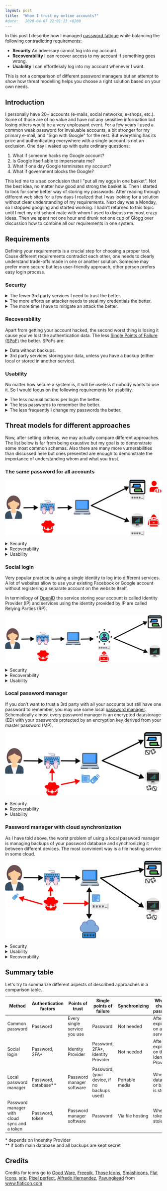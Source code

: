 ```yaml
---
layout: post
title:  "Whom I trust my online accounts?"
#date:   2020-04-07 22:01:23 +0200
---
```

In this post I describe how I managed [password fatigue](https://en.wikipedia.org/wiki/Password_fatigue) while balancing the following contradicting requirements:
- **Security** An adversary cannot log into my account.
- **Recoverability** I can recover access to my account if something goes wrong.
- **Usability** I can effortlessly log into my account whenever I want.

This is not a comparison of different password managers but an attempt to show how threat modelling helps you choose a right solution based on your own needs.

## Introduction
I personally have 20+ accounts (e-mails, social networks, e-shops, etc.). Some of those are of no value and have not any sensitive information but losing others would be a very unpleasant event.
For a few years I used a common weak password for invaluable accounts, a bit stronger for my primary e-mail, and "Sign with Google" for the rest. But everything has its price and authenticating everywhere with a single account is not an exclusion. One day I waked up with quite ordinary questions:
1. What if someone hacks my Google account?
2. Is Google itself able to impersonate me?
3. What if one day Google terminates my account?
4. What if government blocks the Google?

This led me to a sad conclusion that I "put all my eggs in one basket". Not the best idea, no matter how good and strong the basket is.
Then I started to look for some better way of storing my passwords. After reading through different web sites for a few days I realized that I was looking for a solution without clear understanding of my requirements. Next day was a Monday, so I stopped googling and started working. I hadn't returned to this topic until I met my old school mate with whom I used to discuss my most crazy ideas. Then we spent not one hour and drunk not one cup of Glögg over discussion how to combine all our requirements in one system. 

## Requirements
Defining your requirements is a crucial step for choosing a proper tool. Cause different requirements contradict each other, one needs to clearly understand trade-offs made in one or another solution. Someone may prefer more secure but less user-friendly approach, other person prefers easy login process.

### Security
<details><summary>The fewer 3rd party services I need to trust the better.</summary>

Every new service adds its own problems - security vulnerabilities, human mistakes, insider attacks, etc. Unless client-side encryption is used, every service you use has technical possibility to access your data.
</details>

<details> 
<summary>The more efforts an attacker needs to steal my credentials the better.</summary>

A common way to improve security is adding another factor of authentication. One of the benefits of a properly designed [multi-factor authentication][MFA] is that every factor requires a different kind of attack. The same as securing your car with a steering wheel lock and an electronic immobilizer, so a thief should be able to both crack the electronic code and lockpick the wheel lock. 

Ideally all factors should be orthogonal to each other, so breaching one factor doesn't compromise others. Let's demonstrate it with simple diagrams below.
![Entagled MFA](/assets/mfa.svg)

Here we assume classical scheme of 2FA with a password and a single use verification code sent in SMS. Blue and yellow figures represent attacks on a password and SMS respectively. If the password can be reset via phone, those two factors are not orthogonal anymore as succefful breach of the SMS factor compromise the password too.

By the way, I wouldn't recommend SMS as an authentication factor in any schema because of known [attacks][SS7] on SS7 protocol and SIM swap [crimes][SIM]. Authentication apps provide much better security and at least comparable usability.
</details>

<details><summary>The more time I have to mitigate an attack the better.</summary>

Let's use a simple analogy of a door with two independent locks. If one evening you came home and found one lock is lock-picked while the second one is intact you know that someone has tried to break in your home. Despite the door is still locked, you need to replace the broken lock to restore "two locks" security.

The same goes for information security. Whenever you receive an SMS with a one-time code for a login attempt you have never made, you need assume your password is compromised. It is better to change it immediately.
</details>

### Recoverability
Apart from getting your account hacked, the second worst thing is losing it cause you've lost the authentication data.
The less [Single Points of Failure (SPoF)][SPoF] the better. SPoFs are:
<details><summary>Data without backups.</summary>

Including passwords stored in your own brain.
</details>

<details><summary>3rd party services storing your data, unless you have a backup (either local or stored in another service).</summary>

Giants like Google, Facebook, Twitter, and others may appear reliable enough to use them alone as a single account for all your favorite e-shops, online cinemas, etc. The problem arises when your account has been permanently deleted, you disagree with new Terms of Service, the service itself has been blocked in your country, etc.
</details>

### Usability
No matter how secure a system is, it will be useless if nobody wants to use it. So I would focus on the following requirements for usability.
<details><summary>The less manual actions per login the better.</summary>

If a system will require too many actions to login, i.e. type a password, than retype a code from SMS, and scan user's fingerprint it may be very secure but I would bet you wouldn't use such a system for every online account. For banking maybe, but not for local newspaper.
</details>

<details><summary>The less passwords to remember the better.</summary>

Passwords are a good security tool but have a little nasty drawback. Strong password is very long, at least, and most times hard to remember. Also passwords must be unique so it's unlikely one would like to remember more than 1-3 really strong passwords.
</details>

<details><summary>The less frequently I change my passwords the better.</summary>

Even decent passwords may be cracked if an attacker has managed to steal password hashes from an attacked system. The time needed to guess a password depends on the password strength. For more details on this topic you may refer either to [Password strength][passwords] article on Wikipedia or NIST publication [Electronic Authentication Guideline][NIST_EAG].

For our goals the simple rule is "a long password gives you more time to change it after compromising the password's hash". The problem is the detection of hash compromising. For regular online services you may assume that someone steals databases immediately after every password change, cause most probably a system administrator can download the database. This is the reason why some services force you to change passwords regularly.

What could really help here is an alarm that someone has just stolen your data. This allows you to change passwords not regularly, but only after an incident.
</details>

## Threat models for different approaches
Now, after setting criterias, we may actually compare different approaches. The list below is far from being exaustive but my goal is to demonstrate some most common schemas. Also there are many more vurnerabilities than discussed here but ones presented are enough to demonstrate the importance of understanding whom and what you trust.

### The same password for all accounts
  ![The easiest way](/assets/same_password.svg)

<details><summary>Security</summary>
  
We have three threats there:
  - someone may steal your password when you enter it (either peeking over the shoulder, hijacking your Bluetooth keyboard, etc.).
  - someone may hack one of services you use and extract your password.
  - a service itself may have malicious intents and steal your password.

  Hacking any of your accounts puts all of them at risk. Not good at all.
</details>

<details><summary>Recoverability</summary>

Recoverability is quite good cause you don't need anything but your password to log into any account.
</details>

<details><summary>Usability</summary>

Usability is a bit more tricky for this case:
  - you only need to remember (and type) the single password, which is very good.
  - but different services may have different password policies. If you have a password like "123qwerty!{}" and want to register on a service requiring password to have at least one capital letter you need to change your password on ALL other services too.
  - whenever your password expires on one service you need to change it in all others too.

  Two other aspects are quite good. 
  - You only need to remeber a single password, given the assumption you have choosen one satisfying every website's needs like being at least X characters long, having small letter, capital letter and a digit, etc. Downside is changing password for every account once expired. If you use a service with a very paranoidal expiration time, like 90 days, it may become a real headache.
  - The password is "stored" in your head and online services are independent of each other. So the only SPoF which is your own brain. While loosing access to all your accounts after a car accident is bad, it isn't the worst problem at all.
</details>

### Social login
  Very popular practice is using a single identity to log into different services. A lot of websites allow to use your existing Facebook or Google account without registering a separate account on the website itself.

  In terminilogy of [OpenID](https://en.wikipedia.org/wiki/OpenID) the service storing your account is called Identity Provider (IP) and services using the identity provided by IP are called Relying Parties (RP).

  ![Social login](/assets/social_login.svg)

<details><summary>Security</summary>

  Althoug this schema has much smaller attack surface then the previous one, some threats still exist:
  - someone may steal your password when you enter it. This treat may be significantly reduced using good practices like [two-factor authentication][MFA].
  - someone may hack your account on IP and log into RP.
  - IP itself may impersonate you.
</details>

<details><summary>Recoverability</summary>

  The biggest problem of using single IP to log into every service is your dependency on IP. If IP has technical issues, blocks your account, goes bunkrupt or gets blocked by authorities you can't use any RP. This means your identity provider is your SPoF now.

  In other words you trust your IP with all your online accounts.
</details>

<details><summary>Usability</summary>

  From usability perspective this schema is even better than using the same password everywhere. You still need to remember only one password (and provide the 2FA if used) but password changing occurs rarer and is much easier.
</details>

### Local password manager
  If you don’t want to trust a 3rd party with all your accounts but still have one password to remember, you may use some local [password manager](https://en.wikipedia.org/wiki/Password_manager). Schematically almost every password manager is an encrypted datastorage (ED) with your passwords protected by an encryption key derived from your master password (MP).

  ![local manager](/assets/local_manager.svg)

<details><summary>Security</summary>

  Threats:
  - someone may steal your master password when you enter it AND your encrypted data. There may be many ways of stealing your data depends on how you manage it. Some ways are:
    - directly steal it from your device.
    - steal it from backup if you have any.
    - in case you use synchronize database on different devices, i.e. on home computer and an office one, an attacker may to steal the data from the synchronization media (USB stick, file-hosting, email, etc.)

  Overall security resembles two-factor authentication with factors of knowledge (your master password) and possession (encrypted storage). The advantage is not trusting an external Identity Provider anymore.
</details>

<details><summary>Recoverability</summary>
  You need realiablie backups. If you lost your password database, all your passwords stored there are lost as well. So unless you regularly backup your data, your database is SPoF.
</details>

<details><summary>Usability</summary>
  
  - Login process may be fairly simple, like typing your master password into the password manager and then copy (usually via copy-paste procedure) the unique password into a webpage.
  - To use your password manager on another machine you need to copy encrypted data somehow.
  - If you want to update managed passwords from different machines (i.e. a home desktop and a work laptop) you need to synchonize password database somehow.

  Unless you use your password manager on a single device and don't doing any backups, the usability is not as good. Securing your backups or synchonization channel may be untrivial tasks.
</details>
  
### Password manager with cloud synchronization
As I have told above, the worst problem of using a local password manager is managing backups of your password database and synchronizing it between different devices. The most convinient way is a file hosting service in some cloud.

![cloud manager](/assets/cloud_manager.svg)

<details><summary>Security</summary>

While putting your passwords into a cloud may seems unsafe it doesn't pose a security risk if you use a password manager with a decent encryption. As a potential attacker can't extract your passwords from the database without knowing the master password, you can use whatever cloud service you want.

To be on safe side we need assume that any information put into 3rd party system on the Internet will be stolen somewhen. This means that while being protected we lost our 2FA of database possession. As long as you think your strong master password is kept secret you are fine with this.

But if you want even more security, you may add one more authentication factor, i.e. hardware token. The actual implementation depends on the password manager used but in this article we may see it as a compound encryption key consisting of your master password and some data stored in the token.

This gives the best security of all described schemas:
- an attacker must have you master password, database, and token at the same time.
- you don't need to trust any 3rd party service.
</details>

<details><summary>Usability</summary>

- you still need to type your password.
- you need to present your token.
</details>

<details><summary>Recoverability</summary>

- You have no ways to recover you master password in case you forgot it.
- You need to have at least two tokens opening your data. It's a good idea to store one at home while bring the other with you. And sometimes to verify that both tokens are functional.
- If you lose your computer, you can download your database from the cloud.
</details>

## Summary table
Let's try to summarize different aspects of described approaches in a comparison table.

| Method | Authentication factors | Points of trust | Single points of failure | Synchronizing | When to change password |
| ------ | ---------------------- | --------------- | ------------------------ | ------------- | ----------------------- |
| Common password | Password | Every single service you use | Password | Not needed | After expiration on any service |
| Social login | Password, 2FA\* | Identity Provider | Password, 2FA\*, Identity Provider | Not needed | After expiration on the Identity Provider |
| Local password manager | Password, database\*\* | Password manager software | Password, (your device, if no backups used) | Portable media | When database or backup is stolen |
| Password manager with cloud sync and a token | Password, token | Password manager software | Password | Via file hosting | When token is stolen |  

\* depends on Indentity Provider<br>
\*\* if both main database and all backups are kept secret<br>

## Credits
<div>Credits for icons go to
<a href="https://www.flaticon.com/authors/good-ware" title="Good Ware">Good Ware</a>, 
<a href="https://www.flaticon.com/authors/freepik" title="Freepik">Freepik</a>, 
<a href="https://www.flaticon.com/authors/those-icons" title="Those Icons">Those Icons</a>, 
<a href="https://www.flaticon.com/authors/smashicons" title="Smashicons">Smashicons</a>, 
<a href="https://www.flaticon.com/authors/flat-icons" title="Flat Icons">Flat Icons</a>, 
<a href="https://www.flaticon.com/authors/srip" title="srip">srip</a>,
<a href="https://www.flaticon.com/authors/pixel-perfect" title="Pixel perfect">Pixel perfect</a>,
<a href="https://www.flaticon.com/authors/alfredo-hernandez" title="Alfredo Hernandez">Alfredo Hernandez</a>, 
<a href="https://www.flaticon.com/authors/payungkead" title="Payungkead">Payungkead</a> 
from <a href="https://www.flaticon.com/" title="Flaticon">www.flaticon.com</a></div>


[MFA]: https://en.wikipedia.org/wiki/Multi-factor_authentication
[SPoF]: https://en.wikipedia.org/wiki/Single_point_of_failure
[SS7]: https://www.theregister.co.uk/2017/05/03/hackers_fire_up_ss7_flaw/
[SIM]: https://www.wired.com/story/sim-swap-attack-defend-phone/
[passwords]: https://en.wikipedia.org/wiki/Password_strength
[NIST_EAG]: https://web.archive.org/web/20040712152833/http://csrc.nist.gov/publications/nistpubs/800-63/SP800-63v6_3_3.pdf
